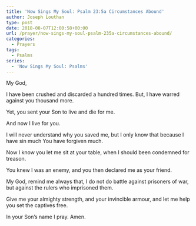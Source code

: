 ```yaml
---
title: 'Now Sings My Soul: Psalm 23:5a Circumstances Abound'
author: Joseph Louthan
type: post
date: 2018-08-07T12:00:58+00:00
url: /prayer/now-sings-my-soul-psalm-235a-circumstances-abound/
categories:
  - Prayers
tags:
  - Psalms
series:
  - 'Now Sings My Soul: Psalms'
---
```

</pre>
  My God,
 
  I have been crushed and
    discarded a hundred times.
  	But, I have warred against you
    thousand more.
 
  Yet, you sent your Son to live
    and die for me.
  
  And now I live for you.
 
  I will never understand
    why you saved me,
  	but I only know that
    because I have sin much
  	You have forgiven much.
 
  Now I know you let me sit
    at your table,
  	when I should been
    condemned for treason.
 
  You knew I was an enemy,
  	and you then declared me
    as your friend.
 
  My God, remind me always that,
  	I do not do battle
    against prisoners of war,
  	but against the rulers
    who imprisoned them.
 
  Give me your almighty strength,
  	and your invincible armour,
  	and let me help
    you set the captives free.
 
  In your Son’s name I pray. Amen.
</pre>